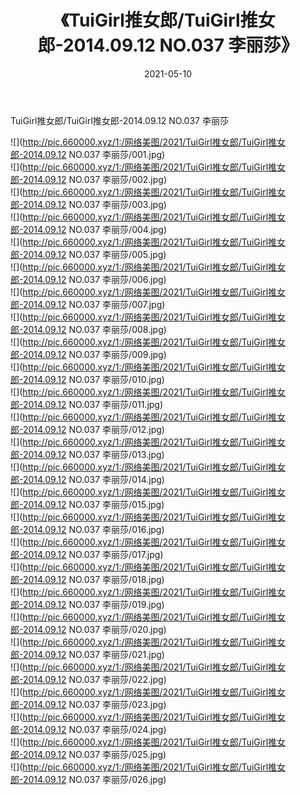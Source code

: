 ﻿---
layout: post
title:  《TuiGirl推女郎/TuiGirl推女郎-2014.09.12 NO.037 李丽莎》
date:   2021-05-10
img: http://pic.660000.xyz/1:/网络美图/2021/TuiGirl推女郎/TuiGirl推女郎-2014.09.12 NO.037 李丽莎/000.jpg
categories: [美女, 清纯, 唯美]
---

TuiGirl推女郎/TuiGirl推女郎-2014.09.12 NO.037 李丽莎

 ![](http://pic.660000.xyz/1:/网络美图/2021/TuiGirl推女郎/TuiGirl推女郎-2014.09.12 NO.037 李丽莎/001.jpg) <br>![](http://pic.660000.xyz/1:/网络美图/2021/TuiGirl推女郎/TuiGirl推女郎-2014.09.12 NO.037 李丽莎/002.jpg) <br>![](http://pic.660000.xyz/1:/网络美图/2021/TuiGirl推女郎/TuiGirl推女郎-2014.09.12 NO.037 李丽莎/003.jpg) <br>![](http://pic.660000.xyz/1:/网络美图/2021/TuiGirl推女郎/TuiGirl推女郎-2014.09.12 NO.037 李丽莎/004.jpg) <br>![](http://pic.660000.xyz/1:/网络美图/2021/TuiGirl推女郎/TuiGirl推女郎-2014.09.12 NO.037 李丽莎/005.jpg) <br>![](http://pic.660000.xyz/1:/网络美图/2021/TuiGirl推女郎/TuiGirl推女郎-2014.09.12 NO.037 李丽莎/006.jpg) <br>![](http://pic.660000.xyz/1:/网络美图/2021/TuiGirl推女郎/TuiGirl推女郎-2014.09.12 NO.037 李丽莎/007.jpg) <br>![](http://pic.660000.xyz/1:/网络美图/2021/TuiGirl推女郎/TuiGirl推女郎-2014.09.12 NO.037 李丽莎/008.jpg) <br>![](http://pic.660000.xyz/1:/网络美图/2021/TuiGirl推女郎/TuiGirl推女郎-2014.09.12 NO.037 李丽莎/009.jpg) <br>![](http://pic.660000.xyz/1:/网络美图/2021/TuiGirl推女郎/TuiGirl推女郎-2014.09.12 NO.037 李丽莎/010.jpg) <br>![](http://pic.660000.xyz/1:/网络美图/2021/TuiGirl推女郎/TuiGirl推女郎-2014.09.12 NO.037 李丽莎/011.jpg) <br>![](http://pic.660000.xyz/1:/网络美图/2021/TuiGirl推女郎/TuiGirl推女郎-2014.09.12 NO.037 李丽莎/012.jpg) <br>![](http://pic.660000.xyz/1:/网络美图/2021/TuiGirl推女郎/TuiGirl推女郎-2014.09.12 NO.037 李丽莎/013.jpg) <br>![](http://pic.660000.xyz/1:/网络美图/2021/TuiGirl推女郎/TuiGirl推女郎-2014.09.12 NO.037 李丽莎/014.jpg) <br>![](http://pic.660000.xyz/1:/网络美图/2021/TuiGirl推女郎/TuiGirl推女郎-2014.09.12 NO.037 李丽莎/015.jpg) <br>![](http://pic.660000.xyz/1:/网络美图/2021/TuiGirl推女郎/TuiGirl推女郎-2014.09.12 NO.037 李丽莎/016.jpg) <br>![](http://pic.660000.xyz/1:/网络美图/2021/TuiGirl推女郎/TuiGirl推女郎-2014.09.12 NO.037 李丽莎/017.jpg) <br>![](http://pic.660000.xyz/1:/网络美图/2021/TuiGirl推女郎/TuiGirl推女郎-2014.09.12 NO.037 李丽莎/018.jpg) <br>![](http://pic.660000.xyz/1:/网络美图/2021/TuiGirl推女郎/TuiGirl推女郎-2014.09.12 NO.037 李丽莎/019.jpg) <br>![](http://pic.660000.xyz/1:/网络美图/2021/TuiGirl推女郎/TuiGirl推女郎-2014.09.12 NO.037 李丽莎/020.jpg) <br>![](http://pic.660000.xyz/1:/网络美图/2021/TuiGirl推女郎/TuiGirl推女郎-2014.09.12 NO.037 李丽莎/021.jpg) <br>![](http://pic.660000.xyz/1:/网络美图/2021/TuiGirl推女郎/TuiGirl推女郎-2014.09.12 NO.037 李丽莎/022.jpg) <br>![](http://pic.660000.xyz/1:/网络美图/2021/TuiGirl推女郎/TuiGirl推女郎-2014.09.12 NO.037 李丽莎/023.jpg) <br>![](http://pic.660000.xyz/1:/网络美图/2021/TuiGirl推女郎/TuiGirl推女郎-2014.09.12 NO.037 李丽莎/024.jpg) <br>![](http://pic.660000.xyz/1:/网络美图/2021/TuiGirl推女郎/TuiGirl推女郎-2014.09.12 NO.037 李丽莎/025.jpg) <br>![](http://pic.660000.xyz/1:/网络美图/2021/TuiGirl推女郎/TuiGirl推女郎-2014.09.12 NO.037 李丽莎/026.jpg) <br>